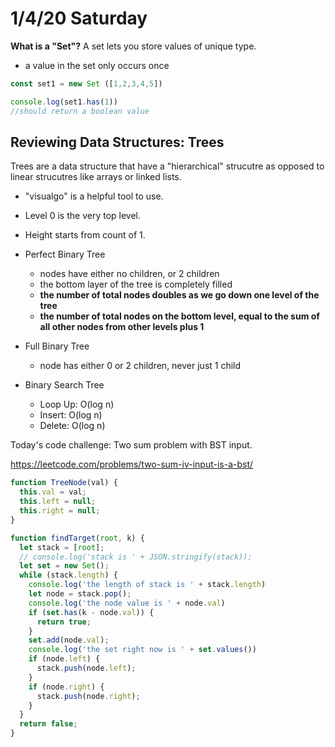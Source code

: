 # 1/4/20 Saturday

**What is a "Set"?**
A set lets you store values of unique type. 
  - a value in the set only occurs once 

```js
const set1 = new Set ([1,2,3,4,5])

console.log(set1.has(1))
//should return a boolean value
```


## Reviewing Data Structures: Trees

Trees are a data structure that have a "hierarchical" strucutre as opposed to linear strucutres like arrays or linked lists.

- "visualgo" is a helpful tool to use. 

- Level 0 is the very top level. 
- Height starts from count of 1. 

- Perfect Binary Tree 
  - nodes have either no children, or 2 children
  - the bottom layer of the tree is completely filled 
  - **the number of total nodes doubles as we go down one level of the tree**
  - **the number of total nodes on the bottom level, equal to the sum of all other nodes from other levels plus 1**


- Full Binary Tree
  - node has either 0 or 2 children, never just 1 child 


- Binary Search Tree
  - Loop Up: O(log n)
  - Insert: O(log n)
  - Delete: O(log n)

Today's code challenge:
Two sum problem with BST input.

https://leetcode.com/problems/two-sum-iv-input-is-a-bst/

```js
function TreeNode(val) {
  this.val = val;
  this.left = null;
  this.right = null;
}

function findTarget(root, k) {
  let stack = [root];
  // console.log('stack is ' + JSON.stringify(stack));
  let set = new Set();
  while (stack.length) {
    console.log('the length of stack is ' + stack.length)
    let node = stack.pop();
    console.log('the node value is ' + node.val)
    if (set.has(k - node.val)) {
      return true;
    }
    set.add(node.val);
    console.log('the set right now is ' + set.values())
    if (node.left) {
      stack.push(node.left);
    }
    if (node.right) {
      stack.push(node.right);
    }
  }
  return false;
}
```